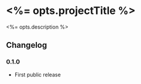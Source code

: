 <%= opts.projectTitle %>
===========

<%= opts.description %>

## Changelog

### 0.1.0

* First public release